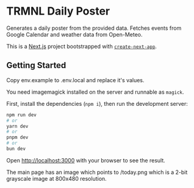 # TRMNL Daily Poster
Generates a daily poster from the provided data. Fetches events from Google Calendar and weather data from Open-Meteo.

This is a [Next.js](https://nextjs.org) project bootstrapped with [`create-next-app`](https://nextjs.org/docs/app/api-reference/cli/create-next-app).

## Getting Started

Copy env.example to .env.local and replace it's values.

You need imagemagick installed on the server and runnable as `magick`.

First, install the dependencies (`npm i`), then run the development server:

```bash
npm run dev
# or
yarn dev
# or
pnpm dev
# or
bun dev
```

Open [http://localhost:3000](http://localhost:3000) with your browser to see the result.

The main page has an image which points to /today.png which is a 2-bit grayscale image at 800x480 resolution.